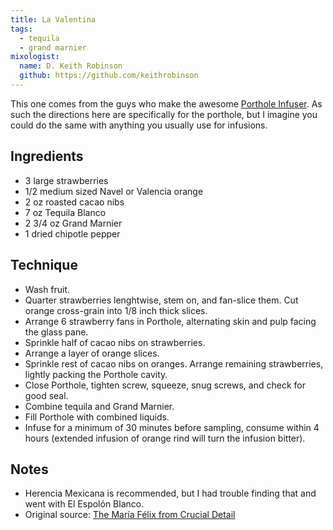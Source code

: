 ```yaml
---
title: La Valentina
tags:
  - tequila
  - grand marnier
mixologist:
  name: D. Keith Robinson
  github: https://github.com/keithrobinson
---
```


This one comes from the guys who make the awesome [Porthole Infuser](http://www.theportholeinfuser.com/). As such the directions here are specifically for the porthole, but I imagine you could do the same with anything you usually use for infusions.


Ingredients
-----------

* 3 large strawberries
* 1/2 medium sized Navel or Valencia orange
* 2 oz roasted cacao nibs
* 7 oz Tequila Blanco
* 2 3/4 oz Grand Marnier
* 1 dried chipotle pepper


Technique
-----------

* Wash fruit.
* Quarter strawberries lenghtwise, stem on, and fan-slice them. Cut orange cross-grain into 1/8 inch thick slices.
* Arrange 6 strawberry fans in Porthole, alternating skin and pulp facing the glass pane.
* Sprinkle half of cacao nibs on strawberries.
* Arrange a layer of orange slices.
* Sprinkle rest of cacao nibs on oranges. Arrange remaining strawberries, lightly packing the Porthole cavity.
* Close Porthole, tighten screw, squeeze, snug screws, and check for good seal.
* Combine tequila and Grand Marnier.
* Fill Porthole with combined liquids.
* Infuse for a minimum of 30 minutes before sampling, consume within 4 hours (extended infusion of orange rind will turn the infusion bitter).


Notes
-----------

* Herencia Mexicana is recommended, but I had trouble finding that and went with El Espol&#xF3;n Blanco.
* Original source: [The Mar&#237;a F&#233;lix from Crucial Detail](http://theportholeinfuser.tumblr.com/post/76361699483/mariafelix)
